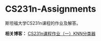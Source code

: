 # CS231n-Assignments

斯坦福大学CS231n课程的作业及解答。

**相关博客：**
[CS231n课程作业（一）KNN分类器](http://www.jianshu.com/p/275eda2294ea)
